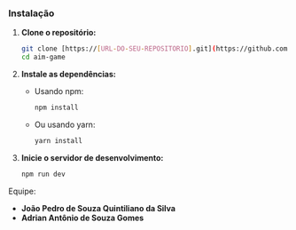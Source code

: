 ### Instalação

1.  **Clone o repositório:**
    ```bash
    git clone [https://[URL-DO-SEU-REPOSITORIO].git](https://github.com/qu1nt1/aim-game.git)
    cd aim-game
    ```

2.  **Instale as dependências:**
    - Usando npm:
      ```bash
      npm install
      ```
    - Ou usando yarn:
      ```bash
      yarn install
      ```

3.  **Inicie o servidor de desenvolvimento:**
    ```bash
    npm run dev
    ```

Equipe:
- **João Pedro de Souza Quintiliano da Silva**
- **Adrian Antônio de Souza Gomes**
